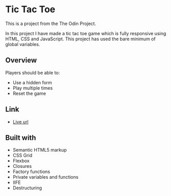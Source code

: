 
# Tic Tac Toe

This is a project from the The Odin Project.

In this project I have made a tic tac toe game which is fully responsive using HTML, CSS and JavaScript. This project has used the bare minimum of global variables.

## Overview

Players should be able to:

- Use a hidden form
- Play multiple times
- Reset the game

## Link

- [Live url](https://tajwararik.github.io/Tic-Tac-Toe/)

## Built with

- Semantic HTML5 markup
- CSS Grid
- Flexbox
- Closures
- Factory functions
- Private variables and functions
- IIFE
- Destructuring
